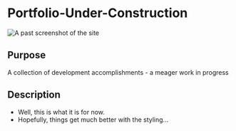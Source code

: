 # Portfolio-Under-Construction

![A past screenshot of the site](./assets/images/portCabralio.image3.png)


## Purpose
A collection of development accomplishments - a meager work in progress

## Description
* Well, this is what it is for now.
* Hopefully, things get much better with the styling...
